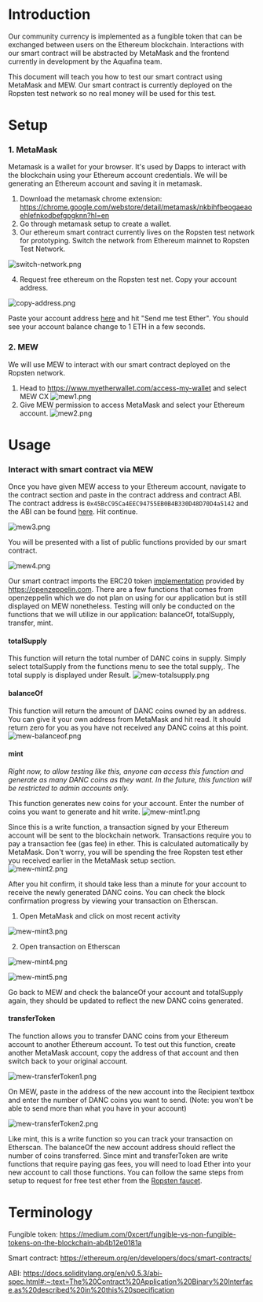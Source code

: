 # Introduction
Our community currency is implemented as a fungible token that can be exchanged between users on the Ethereum blockchain. Interactions with our smart contract will be abstracted by MetaMask and the frontend currently in development by the Aquafina team. 

This document will teach you how to test our smart contract using MetaMask and MEW. Our smart contract is currently deployed on the Ropsten test network so no real money will be used for this test. 


# Setup 
### 1. MetaMask 
Metamask is a wallet for your browser. It's used by Dapps to interact with the blockchain using your Ethereum account credentials. We will be generating an Ethereum account and saving it in metamask. 
1. Download the metamask chrome extension: https://chrome.google.com/webstore/detail/metamask/nkbihfbeogaeaoehlefnkodbefgpgknn?hl=en
2. Go through metamask setup to create a wallet.
3. Our ethereum smart contract currently lives on the Ropsten test network for prototyping. Switch the network from Ethereum mainnet to Ropsten Test Network. 

![switch-network.png](/readme-assets/switch-network.png?raw=true "switch-network")

4. Request free ethereum on the Ropsten test net. Copy your account address. 

![copy-address.png](/readme-assets/copy-address.png?raw=true "copy-address") 

Paste your account address [here](https://faucet.ropsten.be) and hit "Send me test Ether". You should see your account balance change to 1 ETH in a few seconds.

### 2. MEW
We will use MEW to interact with our smart contract deployed on the Ropsten network. 
1. Head to https://www.myetherwallet.com/access-my-wallet and select MEW CX ![mew1.png](/readme-assets/mew1.png)
2. Give MEW permission to access MetaMask and select your Ethereum account. ![mew2.png](/readme-assets/mew2.png)


# Usage
### Interact with smart contract via MEW
Once you have given MEW access to your Ethereum account, navigate to the contract section and paste in the contract address and contract ABI. The contract address is ```0x45BcC95Ca4EEC94755EB0B4B330D48D70D4a5142``` and the ABI can be found [here](/readme-assets/ABI.txt). 
Hit continue.

![mew3.png](/readme-assets/mew3.png)


You will be presented with a list of public functions provided by our smart contract. 

![mew4.png](/readme-assets/mew4.png)

Our smart contract imports the ERC20 token [implementation](https://github.com/OpenZeppelin/openzeppelin-contracts/blob/master/contracts/token/ERC20/ERC20.sol) provided by https://openzeppelin.com. There are a few functions that comes from openzeppelin which we do not plan on using for our application but is still displayed on MEW nonetheless. Testing will only be conducted on the functions that we will utilize in our application: balanceOf, totalSupply, transfer, mint. 

#### totalSupply
This function will return the total number of DANC coins in supply. Simply select totalSupply from the functions menu to see the total supply,. The total supply is displayed under Result. 
![mew-totalsupply.png](/readme-assets/mew-totalsupply.png)

#### balanceOf
This function will return the amount of DANC coins owned by an address. You can give it your own address from MetaMask and hit read. It should return zero for you as you have not received any DANC coins at this point.
![mew-balanceof.png](/readme-assets/mew-balanceof.png)

#### mint
*Right now, to allow testing like this, anyone can access this function and generate as many DANC coins as they want. In the future, this function will be restricted to admin accounts only.*

This function generates new coins for your account. Enter the number of coins you want to generate and hit write.
![mew-mint1.png](/readme-assets/mew-mint1.png)

Since this is a write function, a transaction signed by your Ethereum account will be sent to the blockchain network. Transactions require you to pay a transaction fee (gas fee) in ether. This is calculated automatically by MetaMask. Don't worry, you will be spending the free Ropsten test ether you received earlier in the MetaMask setup section.  
![mew-mint2.png](/readme-assets/mew-mint2.png)

After you hit confirm, it should take less than a minute for your account to receive the newly generated DANC coins. You can check the block confirmation progress by viewing your transaction on Etherscan.
1. Open MetaMask and click on most recent activity

![mew-mint3.png](/readme-assets/mew-mint3.png)

2. Open transaction on Etherscan

![mew-mint4.png](/readme-assets/mew-mint4.png)

![mew-mint5.png](/readme-assets/mew-mint5.png)

Go back to MEW and check the balanceOf your account and totalSupply again, they should be updated to reflect the new DANC coins generated. 

#### transferToken
The function allows you to transfer DANC coins from your Ethereum account to another Ethereum account. To test out this function, create another MetaMask account, copy the address of that account and then switch back to your original account. 

![mew-transferToken1.png](/readme-assets/mew-transferToken1.png)

On MEW, paste in the address of the new account into the Recipient textbox and enter the number of DANC coins you want to send. (Note: you won't be able to send more than what you have in your account) 

![mew-transferToken2.png](/readme-assets/mew-transferToken2.png)

Like mint, this is a write function so you can track your transaction on Etherscan. The balanceOf the new account address should reflect the number of coins transferred. 
Since mint and transferToken are write functions that require paying gas fees, you will need to load Ether into your new account to call those functions. You can follow the same steps from setup to request for free test ether from the [Ropsten faucet](https://faucet.ropsten.be). 


# Terminology
Fungible token: https://medium.com/0xcert/fungible-vs-non-fungible-tokens-on-the-blockchain-ab4b12e0181a

Smart contract: https://ethereum.org/en/developers/docs/smart-contracts/

ABI: https://docs.soliditylang.org/en/v0.5.3/abi-spec.html#:~:text=The%20Contract%20Application%20Binary%20Interface,as%20described%20in%20this%20specification
